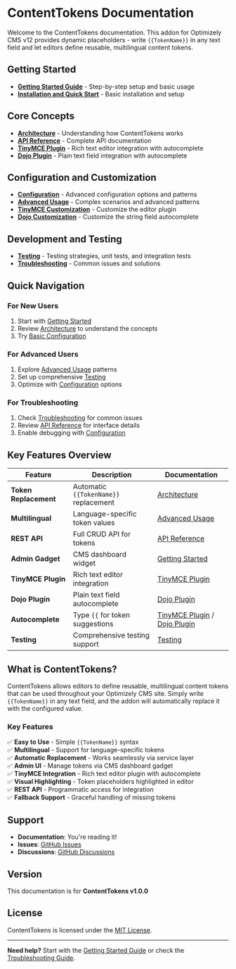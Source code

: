 # ContentTokens Documentation

Welcome to the ContentTokens documentation. This addon for Optimizely CMS v12 provides dynamic placeholders - write `{{TokenName}}` in any text field and let editors define reusable, multilingual content tokens.

## Getting Started

- **[Getting Started Guide](getting-started.md)** - Step-by-step setup and basic usage
- **[Installation and Quick Start](../README.md#installation)** - Basic installation and setup

## Core Concepts

- **[Architecture](architecture.md)** - Understanding how ContentTokens works
- **[API Reference](api-reference.md)** - Complete API documentation
- **[TinyMCE Plugin](tinymce-plugin.md)** - Rich text editor integration with autocomplete
- **[Dojo Plugin](dojo-plugin.md)** - Plain text field integration with autocomplete

## Configuration and Customization

- **[Configuration](configuration.md)** - Advanced configuration options and patterns
- **[Advanced Usage](advanced-usage.md)** - Complex scenarios and advanced patterns
- **[TinyMCE Customization](tinymce-plugin.md#customization)** - Customize the editor plugin
- **[Dojo Customization](dojo-plugin.md#customization)** - Customize the string field autocomplete

## Development and Testing

- **[Testing](testing.md)** - Testing strategies, unit tests, and integration tests
- **[Troubleshooting](troubleshooting.md)** - Common issues and solutions

## Quick Navigation

### For New Users
1. Start with [Getting Started](getting-started.md)
2. Review [Architecture](architecture.md) to understand the concepts
3. Try [Basic Configuration](configuration.md#middleware-configuration)

### For Advanced Users
1. Explore [Advanced Usage](advanced-usage.md) patterns
2. Set up comprehensive [Testing](testing.md)
3. Optimize with [Configuration](configuration.md) options

### For Troubleshooting
1. Check [Troubleshooting](troubleshooting.md) for common issues
2. Review [API Reference](api-reference.md) for interface details
3. Enable debugging with [Configuration](configuration.md#logging-configuration)

## Key Features Overview

| Feature | Description | Documentation |
|---------|-------------|---------------|
| **Token Replacement** | Automatic `{{TokenName}}` replacement | [Architecture](architecture.md#token-replacement) |
| **Multilingual** | Language-specific token values | [Advanced Usage](advanced-usage.md#multilingual-examples) |
| **REST API** | Full CRUD API for tokens | [API Reference](api-reference.md) |
| **Admin Gadget** | CMS dashboard widget | [Getting Started](getting-started.md#create-your-first-token) |
| **TinyMCE Plugin** | Rich text editor integration | [TinyMCE Plugin](tinymce-plugin.md) |
| **Dojo Plugin** | Plain text field autocomplete | [Dojo Plugin](dojo-plugin.md) |
| **Autocomplete** | Type `{{` for token suggestions | [TinyMCE Plugin](tinymce-plugin.md#usage) / [Dojo Plugin](dojo-plugin.md#usage) |
| **Testing** | Comprehensive testing support | [Testing](testing.md) |

## What is ContentTokens?

ContentTokens allows editors to define reusable, multilingual content tokens that can be used throughout your Optimizely CMS site. Simply write `{{TokenName}}` in any text field, and the addon will automatically replace it with the configured value.

### Key Features

✅ **Easy to Use** - Simple `{{TokenName}}` syntax  
✅ **Multilingual** - Support for language-specific tokens  
✅ **Automatic Replacement** - Works seamlessly via service layer  
✅ **Admin UI** - Manage tokens via CMS dashboard gadget  
✅ **TinyMCE Integration** - Rich text editor plugin with autocomplete  
✅ **Visual Highlighting** - Token placeholders highlighted in editor  
✅ **REST API** - Programmatic access for integration  
✅ **Fallback Support** - Graceful handling of missing tokens

## Support

- **Documentation**: You're reading it!
- **Issues**: [GitHub Issues](https://github.com/Hangsolow/ContentTokens/issues)
- **Discussions**: [GitHub Discussions](https://github.com/Hangsolow/ContentTokens/discussions)

## Version

This documentation is for **ContentTokens v1.0.0**

## License

ContentTokens is licensed under the [MIT License](../LICENSE).

---

**Need help?** Start with the [Getting Started Guide](getting-started.md) or check the [Troubleshooting Guide](troubleshooting.md).
